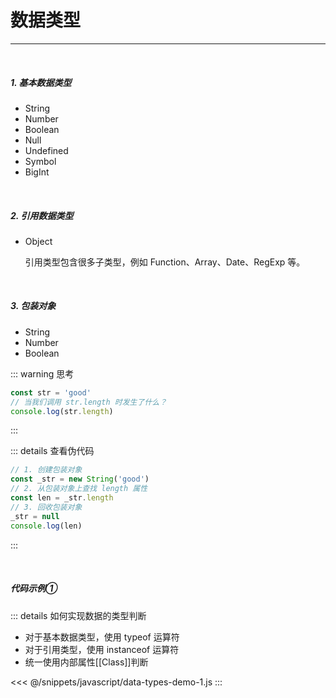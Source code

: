 # 数据类型

----

<br />

##### 1. 基本数据类型

+ String
+ Number
+ Boolean
+ Null
+ Undefined
+ Symbol
+ BigInt

<br />

##### 2. 引用数据类型

+ Object

    引用类型包含很多子类型，例如 Function、Array、Date、RegExp 等。

<br />

##### 3. 包装对象

+ String
+ Number
+ Boolean

::: warning 思考
```js
const str = 'good'
// 当我们调用 str.length 时发生了什么？
console.log(str.length)
```
:::

::: details 查看伪代码
```js
// 1. 创建包装对象
const _str = new String('good')
// 2. 从包装对象上查找 length 属性
const len = _str.length
// 3. 回收包装对象
_str = null
console.log(len)
```
:::

<br />

##### 代码示例①

::: details 如何实现数据的类型判断
+ 对于基本数据类型，使用 typeof 运算符
+ 对于引用类型，使用 instanceof 运算符
+ 统一使用内部属性[[Class]]判断

<<< @/snippets/javascript/data-types-demo-1.js
:::